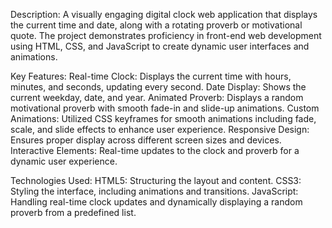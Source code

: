 Description:
A visually engaging digital clock web application that displays the current time and date, along with a rotating proverb or motivational quote. The project demonstrates proficiency in front-end web development using HTML, CSS, and JavaScript to create dynamic user interfaces and animations.

Key Features:
Real-time Clock: Displays the current time with hours, minutes, and seconds, updating every second.
Date Display: Shows the current weekday, date, and year.
Animated Proverb: Displays a random motivational proverb with smooth fade-in and slide-up animations.
Custom Animations: Utilized CSS keyframes for smooth animations including fade, scale, and slide effects to enhance user experience.
Responsive Design: Ensures proper display across different screen sizes and devices.
Interactive Elements: Real-time updates to the clock and proverb for a dynamic user experience.

Technologies Used:
HTML5: Structuring the layout and content.
CSS3: Styling the interface, including animations and transitions.
JavaScript: Handling real-time clock updates and dynamically displaying a random proverb from a predefined list.
